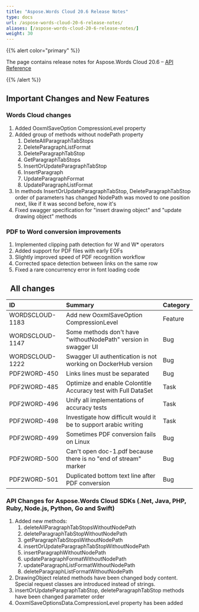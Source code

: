 ```yaml
---
title: "Aspose.Words Cloud 20.6 Release Notes"
type: docs
url: /aspose-words-cloud-20-6-release-notes/
aliases: [/aspose-words-cloud-20-6-release-notes/]
weight: 30
---
```


{{% alert color="primary" %}} 

The page contains release notes for Aspose.Words Cloud 20.6 – [API Reference](https://apireference.aspose.cloud/words/)

{{% /alert %}} 
## Important Changes and New Features
### Words Cloud changes
1. Added OoxmlSaveOption CompressionLevel property
1. Added group of methods without nodePath property
   1. DeleteAllParagraphTabStops
   1. DeleteParagraphListFormat
   1. DeleteParagraphTabStop
   1. GetParagraphTabStops
   1. InsertOrUpdateParagraphTabStop
   1. InsertParagraph
   1. UpdateParagraphFormat
   1. UpdateParagraphListFormat
1. In methods InsertOrUpdateParagraphTabStop, DeleteParagraphTabStop order of parameters has changed NodePath was moved to one position next, like if it was second before, now it's
1. Fixed swagger specification for "insert drawing object" and "update drawing object" methods
### PDF to Word conversion improvements
1. Implemented clipping path detection for W and W\* operators
1. Added support for PDF files with early EOFs
1. Slightly improved speed of PDF recognition workflow
1. Corrected space detection between links on the same row
1. Fixed a rare concurrency error in font loading code
## ` `All changes

|**ID**|**Summary**|**Category**|
| :- | :- | :- |
|WORDSCLOUD-1183|Add new OoxmlSaveOption CompressionLevel|Feature|
|WORDSCLOUD-1147|Some methods don't have "withoutNodePath" version in swagger UI|Bug|
|WORDSCLOUD-1222|Swagger UI authentication is not working on DockerHub version|Bug|
|PDF2WORD-450 |Links lines must be separated |Bug|
|PDF2WORD-485 |Optimize and enable Colontitle Accuracy test with Full DataSet |Task|
|PDF2WORD-496 |Unify all implementations of accuracy tests |Task |
|PDF2WORD-498 |Investigate how difficult would it be to support arabic writing |Task|
|PDF2WORD-499 |Sometimes PDF conversion fails on Linux |Bug|
|PDF2WORD-500 |Can't open doc-1.pdf because there is no "end of stream" marker |Bug|
|PDF2WORD-501 |Duplicated bottom text line after PDF conversion |Bug|
### API Changes for Aspose.Words Cloud SDKs (.Net, Java, PHP, Ruby, Node.js, Python, Go and Swift)
1. Added new methods:
   1. deleteAllParagraphTabStopsWithoutNodePath
   1. deleteParagraphTabStopWithoutNodePath
   1. getParagraphTabStopsWithoutNodePath
   1. insertOrUpdateParagraphTabStopWithoutNodePath
   1. insertParagraphWithoutNodePath
   1. updateParagraphFormatWithoutNodePath
   1. updateParagraphListFormatWithoutNodePath
   1. deleteParagraphListFormatWithoutNodePath
1. DrawingObject related methods have been changed body content. Special request classes are introduced instead of strings.
1. insertOrUpdateParagraphTabStop, deleteParagraphTabStop methods have been changed parameter order
1. OoxmlSaveOptionsData.CompressionLevel property has been added



